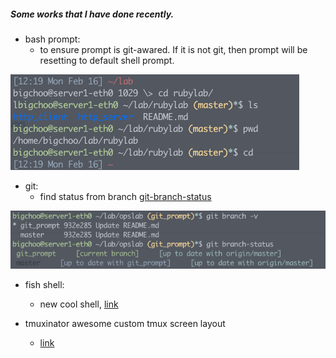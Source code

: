 ##### Some works that I have done recently. 

* bash prompt: 
  - to ensure prompt is git-awared. If it is not git, then prompt will be resetting to default shell prompt.

![git_prompt](https://github.com/boonchu/opslab/blob/master/tools/shell/git_prompt.png)

* git:
  - find status from branch [git-branch-status](https://github.com/alexdavid/git-branch-status)

![git_branch_status](https://github.com/boonchu/opslab/blob/master/tools/shell/git_branch_status.png)

* fish shell:
  - new cool shell, [link](http://fishshell.com/)

* tmuxinator awesome custom tmux screen layout
  - [link](https://github.com/tmuxinator/tmuxinator)
